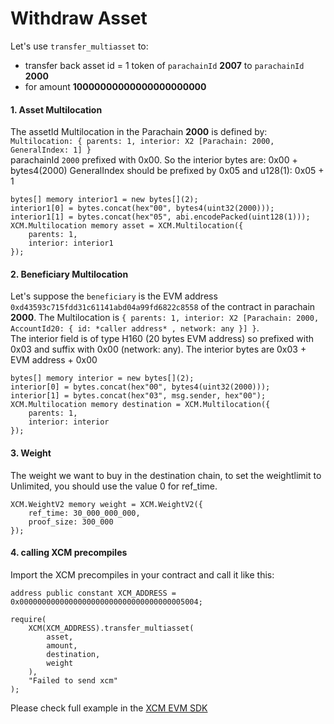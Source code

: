 # Withdraw Asset

Let's use `transfer_multiasset` to:

- transfer back asset id = 1 token of `parachainId` **2007** to `parachainId` **2000**
- for amount **10000000000000000000000**

#### 1. Asset Multilocation

The assetId Multilocation in the Parachain **2000** is defined by: `Multilocation: { parents: 1, interior: X2 [Parachain: 2000, GeneralIndex: 1] }`    
parachainId `2000` prefixed with 0x00. So the interior bytes are: 0x00 + bytes4(2000)
GeneralIndex should be prefixed by 0x05 and u128(1): 0x05 + 1

```solidity
bytes[] memory interior1 = new bytes[](2);
interior1[0] = bytes.concat(hex"00", bytes4(uint32(2000)));
interior1[1] = bytes.concat(hex"05", abi.encodePacked(uint128(1)));
XCM.Multilocation memory asset = XCM.Multilocation({ 
    parents: 1,
    interior: interior1
});
```

#### 2. Beneficiary Multilocation

Let's suppose the `beneficiary` is the EVM address `0xd43593c715fdd31c61141abd04a99fd6822c8558` of the contract in parachain **2000**. The Multilocation is `{ parents: 1, interior: X2 [Parachain: 2000, AccountId20: { id: *caller address* , network: any }] }`.    
The interior field is of type H160 (20 bytes EVM address) so prefixed with 0x03 and suffix with 0x00 (network: any). The interior bytes are 0x03 + EVM address + 0x00

```solidity
bytes[] memory interior = new bytes[](2);
interior[0] = bytes.concat(hex"00", bytes4(uint32(2000)));
interior[1] = bytes.concat(hex"03", msg.sender, hex"00");
XCM.Multilocation memory destination = XCM.Multilocation({
    parents: 1,
    interior: interior
});
```

#### 3. Weight

The weight we want to buy in the destination chain, to set the weightlimit to Unlimited, you should use the value 0 for ref_time.

```solidity
XCM.WeightV2 memory weight = XCM.WeightV2({
    ref_time: 30_000_000_000,
    proof_size: 300_000
});
```

#### 4. calling XCM precompiles

Import the XCM precompiles in your contract and call it like this:

```solidity
address public constant XCM_ADDRESS =
0x0000000000000000000000000000000000005004;

require(
    XCM(XCM_ADDRESS).transfer_multiasset(
        asset,
        amount,
        destination,
        weight
    ),
    "Failed to send xcm"
);
```

Please check full example in the [XCM EVM SDK](https://github.com/AstarNetwork/EVM-XCM-Examples/tree/main/contracts/withdraw-assets)